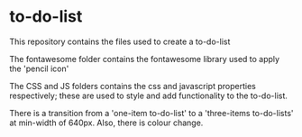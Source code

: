 # to-do-list
This repository contains the files used to create a to-do-list

The fontawesome folder contains the fontawesome library used to apply the 'pencil icon'

The CSS and JS folders contains the css and javascript properties respectively; 
these are used to style and add functionality to the to-do-list.

There is a transition from a 'one-item to-do-list' to a 'three-items to-do-lists'
at min-width of 640px. Also, there is colour change.
